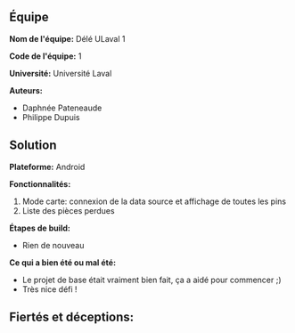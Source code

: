 ## Équipe

**Nom de l'équipe:** Délé ULaval 1

**Code de l'équipe:** 1

**Université:** Université Laval

**Auteurs:**
- Daphnée Pateneaude
- Philippe Dupuis

## Solution

**Plateforme:** Android

**Fonctionnalités:**
1. Mode carte: connexion de la data source et affichage de toutes les pins
2. Liste des pièces perdues

**Étapes de build:**
- Rien de nouveau

**Ce qui a bien été ou mal été:**
- Le projet de base était vraiment bien fait, ça a aidé pour commencer ;)
- Très nice défi !

**Fiertés et déceptions:**
- 
